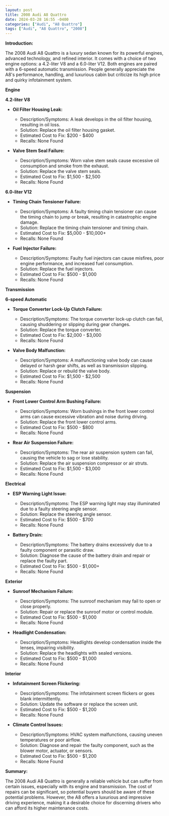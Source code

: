 ```yaml
---
layout: post
title: 2008 Audi A8 Quattro
date: 2024-03-28 16:55 -0400
categories: ["Audi", "A8 Quattro"]
tags: ["Audi", "A8 Quattro", "2008"]
---
```

**Introduction:**

The 2008 Audi A8 Quattro is a luxury sedan known for its powerful engines, advanced technology, and refined interior. It comes with a choice of two engine options: a 4.2-liter V8 and a 6.0-liter V12. Both engines are paired with a 6-speed automatic transmission. People generally appreciate the A8's performance, handling, and luxurious cabin but criticize its high price and quirky infotainment system.

**Engine**

**4.2-liter V8**

- **Oil Filter Housing Leak:**
  - Description/Symptoms: A leak develops in the oil filter housing, resulting in oil loss.
  - Solution: Replace the oil filter housing gasket.
  - Estimated Cost to Fix: $200 - $400
  - Recalls: None Found

- **Valve Stem Seal Failure:**
  - Description/Symptoms: Worn valve stem seals cause excessive oil consumption and smoke from the exhaust.
  - Solution: Replace the valve stem seals.
  - Estimated Cost to Fix: $1,500 - $2,500
  - Recalls: None Found

**6.0-liter V12**

- **Timing Chain Tensioner Failure:**
  - Description/Symptoms: A faulty timing chain tensioner can cause the timing chain to jump or break, resulting in catastrophic engine damage.
  - Solution: Replace the timing chain tensioner and timing chain.
  - Estimated Cost to Fix: $5,000 - $10,000+
  - Recalls: None Found

- **Fuel Injector Failure:**
  - Description/Symptoms: Faulty fuel injectors can cause misfires, poor engine performance, and increased fuel consumption.
  - Solution: Replace the fuel injectors.
  - Estimated Cost to Fix: $500 - $1,000
  - Recalls: None Found

**Transmission**

**6-speed Automatic**

- **Torque Converter Lock-Up Clutch Failure:**
  - Description/Symptoms: The torque converter lock-up clutch can fail, causing shuddering or slipping during gear changes.
  - Solution: Replace the torque converter.
  - Estimated Cost to Fix: $2,000 - $3,000
  - Recalls: None Found

- **Valve Body Malfunction:**
  - Description/Symptoms: A malfunctioning valve body can cause delayed or harsh gear shifts, as well as transmission slipping.
  - Solution: Replace or rebuild the valve body.
  - Estimated Cost to Fix: $1,500 - $2,500
  - Recalls: None Found

**Suspension**

- **Front Lower Control Arm Bushing Failure:**
  - Description/Symptoms: Worn bushings in the front lower control arms can cause excessive vibration and noise during driving.
  - Solution: Replace the front lower control arms.
  - Estimated Cost to Fix: $500 - $800
  - Recalls: None Found

- **Rear Air Suspension Failure:**
  - Description/Symptoms: The rear air suspension system can fail, causing the vehicle to sag or lose stability.
  - Solution: Replace the air suspension compressor or air struts.
  - Estimated Cost to Fix: $1,500 - $3,000
  - Recalls: None Found

**Electrical**

- **ESP Warning Light Issue:**
  - Description/Symptoms: The ESP warning light may stay illuminated due to a faulty steering angle sensor.
  - Solution: Replace the steering angle sensor.
  - Estimated Cost to Fix: $500 - $700
  - Recalls: None Found

- **Battery Drain:**
  - Description/Symptoms: The battery drains excessively due to a faulty component or parasitic draw.
  - Solution: Diagnose the cause of the battery drain and repair or replace the faulty part.
  - Estimated Cost to Fix: $500 - $1,000+
  - Recalls: None Found

**Exterior**

- **Sunroof Mechanism Failure:**
  - Description/Symptoms: The sunroof mechanism may fail to open or close properly.
  - Solution: Repair or replace the sunroof motor or control module.
  - Estimated Cost to Fix: $500 - $1,000
  - Recalls: None Found

- **Headlight Condensation:**
  - Description/Symptoms: Headlights develop condensation inside the lenses, impairing visibility.
  - Solution: Replace the headlights with sealed versions.
  - Estimated Cost to Fix: $500 - $1,000
  - Recalls: None Found

**Interior**

- **Infotainment Screen Flickering:**
  - Description/Symptoms: The infotainment screen flickers or goes blank intermittently.
  - Solution: Update the software or replace the screen unit.
  - Estimated Cost to Fix: $500 - $1,200
  - Recalls: None Found

- **Climate Control Issues:**
  - Description/Symptoms: HVAC system malfunctions, causing uneven temperatures or poor airflow.
  - Solution: Diagnose and repair the faulty component, such as the blower motor, actuator, or sensors.
  - Estimated Cost to Fix: $500 - $1,200
  - Recalls: None Found

**Summary:**

The 2008 Audi A8 Quattro is generally a reliable vehicle but can suffer from certain issues, especially with its engine and transmission. The cost of repairs can be significant, so potential buyers should be aware of these potential problems. However, the A8 offers a luxurious and impressive driving experience, making it a desirable choice for discerning drivers who can afford its higher maintenance costs.
